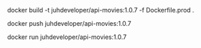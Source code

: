 docker build -t juhdeveloper/api-movies:1.0.7 -f Dockerfile.prod .

docker push juhdeveloper/api-movies:1.0.7

docker run juhdeveloper/api-movies:1.0.7
